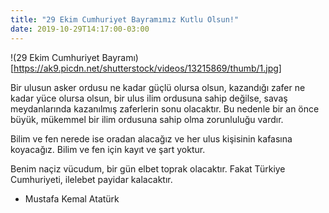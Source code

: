 ```yaml
---
title: "29 Ekim Cumhuriyet Bayramımız Kutlu Olsun!"
date: 2019-10-29T14:17:00-03:00
---
```

!(29 Ekim Cumhuriyet Bayramı)[https://ak9.picdn.net/shutterstock/videos/13215869/thumb/1.jpg]

Bir ulusun asker ordusu ne kadar güçlü olursa olsun, kazandığı zafer ne kadar yüce olursa olsun, bir ulus ilim ordusuna sahip değilse, savaş meydanlarında kazanılmış zaferlerin sonu olacaktır. Bu nedenle bir an önce büyük, mükemmel bir ilim ordusuna sahip olma zorunluluğu vardır.

Bilim ve fen nerede ise oradan alacağız ve her ulus kişisinin kafasına koyacağız. Bilim ve fen için kayıt ve şart yoktur.

Benim naçiz vücudum, bir gün elbet toprak olacaktır. Fakat Türkiye Cumhuriyeti, ilelebet payidar kalacaktır.<br>

- <bold>Mustafa Kemal Atatürk</bold>
